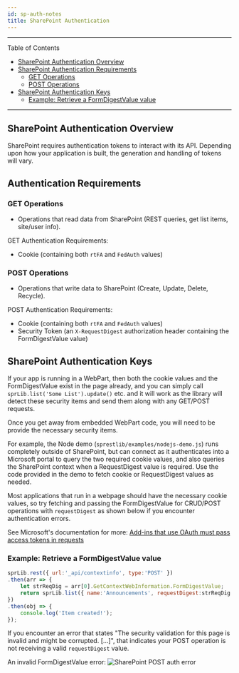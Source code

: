 ```yaml
---
id: sp-auth-notes
title: SharePoint Authentication
---
```

**************************************************************************************************
Table of Contents
- [SharePoint Authentication Overview](#sharepoint-authentication-overview)
- [SharePoint Authentication Requirements](#sharepoint-authentication-requirements)
  - [GET Operations](#get-operations)
  - [POST Operations](#post-operations)
- [SharePoint Authentication Keys](#sharepoint-authentication-keys)
  - [Example: Retrieve a FormDigestValue value](#example-retrieve-a-formdigestvalue-value)
**************************************************************************************************

## SharePoint Authentication Overview

SharePoint requires authentication tokens to interact with its API.  Depending upon how your application
is built, the generation and handling of tokens will vary.

## Authentication Requirements

### GET Operations
* Operations that read data from SharePoint (REST queries, get list items, site/user info).

GET Authentication Requirements:
* Cookie (containing both `rtFA` and `FedAuth` values)

### POST Operations
* Operations that write data to SharePoint (Create, Update, Delete, Recycle).

POST Authentication Requirements:
* Cookie (containing both `rtFA` and `FedAuth` values)
* Security Token (an `X-RequestDigest` authorization header containing the FormDigestValue value)

## SharePoint Authentication Keys
If your app is running in a WebPart, then both the cookie values and the FormDigestValue exist in the page already,
and you can simply call `sprLib.list('Some List').update()` etc. and it will work as the library will detect these
security items and send them along with any GET/POST requests.

Once you get away from embedded WebPart code, you will need to be provide the necessary security items.

For example, the Node demo (`sprestlib/examples/nodejs-demo.js`) runs completely outside of SharePoint, but can
connect as it authenticates into a Microsoft portal to query the two required cookie values, and also queries the SharePoint context
when a RequestDigest value is required.  Use the code provided in the demo to fetch cookie or RequestDigest values as needed.

Most applications that run in a webpage should have the necessary cookie values, so try fetching and passing
the FormDigestValue for CRUD/POST operations with `requestDigest` as shown below if you encounter authentication errors.

See Microsoft's documentation for more: [Add-ins that use OAuth must pass access tokens in requests](https://docs.microsoft.com/en-us/sharepoint/dev/sp-add-ins/complete-basic-operations-using-sharepoint-rest-endpoints#add-ins-that-use-oauth-must-pass-access-tokens-in-requests)

### Example: Retrieve a FormDigestValue value
```javascript
sprLib.rest({ url:'_api/contextinfo', type:'POST' })
.then(arr => {
    let strReqDig = arr[0].GetContextWebInformation.FormDigestValue;
    return sprLib.list({ name:'Announcements', requestDigest:strReqDig }).create({ "Title":"New Item" });
})
.then(obj => {
    console.log('Item created!');
});
```

If you encounter an error that states "The security validation for this page is invalid and might be corrupted. [...]", that
indicates your POST operation is not receiving a valid `requestDigest` value.

An invalid FormDigestValue error:
![SharePoint POST auth error](/SpRestLib/docs/assets/auth-error-security-validation-invalid.png)
